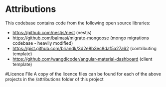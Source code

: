 # Attributions

This codebase contains code from the following open source libraries:

- https://github.com/nestjs/nest (nestjs)
- https://github.com/balmasi/migrate-mongoose (mongo migrations codebase - heavily modified)
- https://gist.github.com/briandk/3d2e8b3ec8daf5a27a62 (contributing template)
- https://github.com/wangdicoder/angular-material-dashboard (client template)

#Licence File
A copy of the licence files can be found for each of the above projects in the /attributions folder of this project
